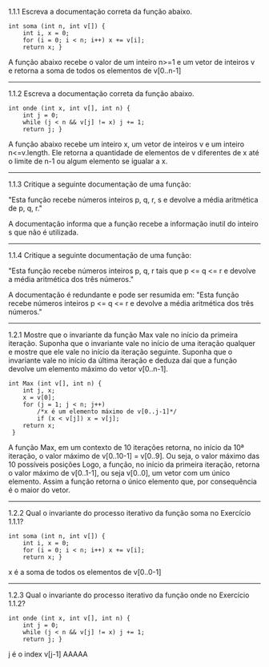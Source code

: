1.1.1 Escreva a documentação correta da função abaixo.
~~~
int soma (int n, int v[]) {
	int i, x = 0;
	for (i = 0; i < n; i++) x += v[i];
	return x; }
~~~
A função abaixo recebe o valor de um inteiro n>=1 e um vetor de inteiros v 
e retorna a soma de todos os elementos de v[0..n-1]

------
1.1.2 Escreva a documentação correta da função abaixo.
~~~
int onde (int x, int v[], int n) {
	int j = 0;
	while (j < n && v[j] != x) j += 1;
	return j; }
~~~
 A função abaixo recebe um inteiro x, um vetor de inteiros v e um inteiro n<=v.length.
Ele retorna a quantidade de elementos de v diferentes de x até o limite de n-1 ou algum
elemento se igualar a x.

-------
1.1.3 Critique a seguinte documentação de uma função:

"Esta função recebe números inteiros p, q, r, s e devolve a média aritmética de p, q, r."

A documentação informa que a função recebe a informação inutil do inteiro s que não é utilizada.

------
1.1.4 Critique a seguinte documentação de uma função:

"Esta função recebe números inteiros p, q, r tais que p <= q <= r e devolve a média aritmética dos três números."

A documentação é redundante e pode ser resumida em:
"Esta função recebe números inteiros p <= q <= r e devolve a média aritmética dos três números."

------

1.2.1 Mostre que o invariante da função Max vale no início da primeira iteração. Suponha que o invariante vale no início de uma iteração qualquer e mostre que ele vale no
início da iteração seguinte. Suponha que o invariante vale no início da última iteração e deduza daí que a função devolve um elemento máximo do vetor v[0..n-1].
~~~
int Max (int v[], int n) {
	int j, x;
	x = v[0];
	for (j = 1; j < n; j++)
 		/*x é um elemento máximo de v[0..j-1]*/
		if (x < v[j]) x = v[j];
	return x;
 }
~~~
 A função Max, em um contexto de 10 iterações retorna, no início da 10ª iteração, o valor máximo de v[0..10-1] = v[0..9]. Ou seja, o valor máximo das 10 possíveis posições
 Logo, a função, no início da primeira iteração, retorna o valor máximo de v[0..1-1], ou seja v[0..0], um vetor com um único elemento. Assim a função retorna o único elemento que,
 por consequência é o maior do vetor.

 ------

 1.2.2 Qual o invariante do processo iterativo da função soma no Exercício 1.1.1?
~~~
int soma (int n, int v[]) {
	int i, x = 0;
	for (i = 0; i < n; i++) x += v[i];
	return x; }
~~~
x é a soma de todos os elementos de v[0..0-1]

------

1.2.3 Qual o invariante do processo iterativo da função onde no Exercício 1.1.2?
~~~ 
int onde (int x, int v[], int n) {
	int j = 0;
	while (j < n && v[j] != x) j += 1;
	return j; }
~~~
j é o index v[j-1] AAAAA
